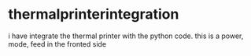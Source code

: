 # thermalprinterintegration
i have integrate the thermal printer with the python code. this is a power, mode, feed in the fronted side
